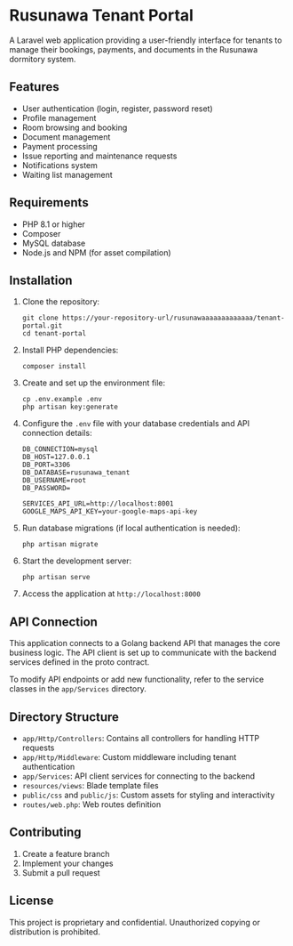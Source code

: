 # Rusunawa Tenant Portal

A Laravel web application providing a user-friendly interface for tenants to manage their bookings, payments, and documents in the Rusunawa dormitory system.

## Features

- User authentication (login, register, password reset)
- Profile management
- Room browsing and booking
- Document management
- Payment processing
- Issue reporting and maintenance requests
- Notifications system
- Waiting list management

## Requirements

- PHP 8.1 or higher
- Composer
- MySQL database
- Node.js and NPM (for asset compilation)

## Installation

1. Clone the repository:
   ```
   git clone https://your-repository-url/rusunawaaaaaaaaaaaaa/tenant-portal.git
   cd tenant-portal
   ```

2. Install PHP dependencies:
   ```
   composer install
   ```

3. Create and set up the environment file:
   ```
   cp .env.example .env
   php artisan key:generate
   ```

4. Configure the `.env` file with your database credentials and API connection details:
   ```
   DB_CONNECTION=mysql
   DB_HOST=127.0.0.1
   DB_PORT=3306
   DB_DATABASE=rusunawa_tenant
   DB_USERNAME=root
   DB_PASSWORD=

   SERVICES_API_URL=http://localhost:8001
   GOOGLE_MAPS_API_KEY=your-google-maps-api-key
   ```

5. Run database migrations (if local authentication is needed):
   ```
   php artisan migrate
   ```

6. Start the development server:
   ```
   php artisan serve
   ```

7. Access the application at `http://localhost:8000`

## API Connection

This application connects to a Golang backend API that manages the core business logic. The API client is set up to communicate with the backend services defined in the proto contract.

To modify API endpoints or add new functionality, refer to the service classes in the `app/Services` directory.

## Directory Structure

- `app/Http/Controllers`: Contains all controllers for handling HTTP requests
- `app/Http/Middleware`: Custom middleware including tenant authentication
- `app/Services`: API client services for connecting to the backend
- `resources/views`: Blade template files
- `public/css` and `public/js`: Custom assets for styling and interactivity
- `routes/web.php`: Web routes definition

## Contributing

1. Create a feature branch
2. Implement your changes
3. Submit a pull request

## License

This project is proprietary and confidential. Unauthorized copying or distribution is prohibited.
